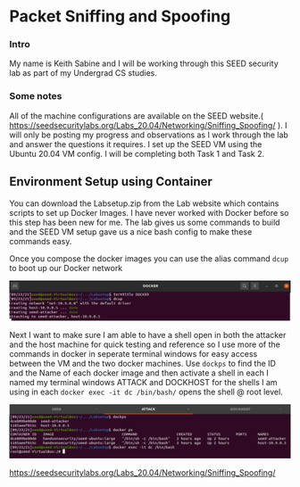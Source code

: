 
# Packet Sniffing and Spoofing


### Intro

My name is Keith Sabine and I will be working through this SEED security lab as
part of my Undergrad CS studies. 

### Some notes

All of the machine configurations are available on the SEED website.( https://seedsecuritylabs.org/Labs_20.04/Networking/Sniffing_Spoofing/ ). I will only be posting my progress and observations as I work through the lab and answer the questions it requires. I set up the SEED VM using the Ubuntu 20.04 VM config. I will be completing both Task 1 and Task 2.


Environment Setup using Container
----------------------------------
You can download the Labsetup.zip from the Lab website which contains scripts to set up Docker Images. I have never worked with Docker before so this step has been new for me. The lab gives us some commands to build and the SEED VM setup gave us a nice bash config to make these commands easy.

Once you compose the docker images you can use the alias command `dcup` to boot up our Docker network

![dcup](img/dockerstart.png)

Next I want to make sure I am able to have a shell open in both the attacker and the host machine for quick testing and reference so I use more of the commands in docker in seperate terminal windows for easy access between the VM and the two docker machines. Use `dockps` to find the ID and the Name of each docker image and then activate a shell in each I named my terminal windows ATTACK and DOCKHOST for the shells I am using in each `docker exec -it dc /bin/bash/` opens the shell @ root level.

![dockps](img/dockps.png)


https://seedsecuritylabs.org/Labs_20.04/Networking/Sniffing_Spoofing/
